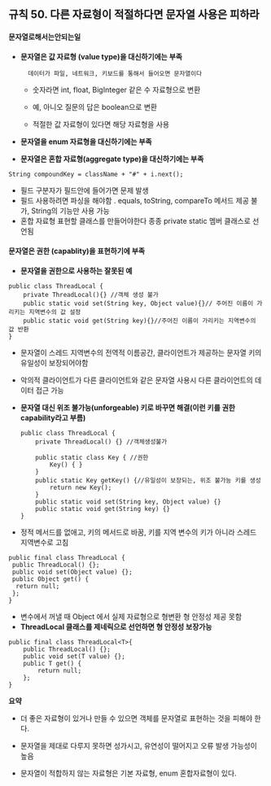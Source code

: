 ## 규칙 50. 다른 자료형이 적절하다면 문자열 사용은 피하라

#### **문자열로해서는안되는일**

* **문자열은 값 자료형 \(value type\)을 대신하기에는 부족**

  ```
    데이터가 파일, 네트워크, 키보드를 통해서 들어오면 문자열이다
  ```

  * 숫자라면 int, float, BigInteger 같은 수 자료형으로 변환

  * 예, 아니오 질문의 답은 boolean으로 변환
  * 적절한 값 자료형이 있다면 해당 자료형을 사용

* **문자열을 enum 자료형을 대신하기에는 부족**

* **문자열은 혼합 자료형\(aggregate type\)을 대신하기에는 부족**

```
String compoundKey = className + "#" + i.next();
```

* 필드 구분자가 필드안에 들어가면 문제 발생
* 필드 사용하려면 파싱을 해야함 
  . equals, toString, compareTo 메서드 제공 불가, String의 기능만 사용 가능
* 혼합 자료형 표현할 클래스를 만들어야한다 종종 private static 멤버 클래스로 선언됨

#### **문자열은 권한 \(capablity\)을 표현하기에 부족**

* **문자열을 권한으로 사용하는 잘못된 예**

```
public class ThreadLocal {
    private ThreadLocal(){} //객체 생성 불가
    public static void set(String key, Object value){}// 주어진 이름이 가리키는 지역변수의 값 설정
    public static void get(String key){}//주어진 이름이 가리키는 지역변수의 값 반환
}
```

* 문자열이 스레드 지역변수의 전역적 이름공간, 클라이언트가 제공하는 문자열 키의 유일성이 보장되어야함

* 악의적 클라이언트가 다른 클라이언트와 같은 문자열 사용시 다른 클라이언트의 데이터 접근 가능

* **문자열 대신 위조 불가능\(unforgeable\) 키로 바꾸면 해결\(이런 키를 권한 capability라고 부름\)**

  ```
  public class ThreadLocal {
      private ThreadLocal() {} //객체생성불가

      public static class Key { //권한
          Key() { }
      }
      public static Key getKey() {//유일성이 보장되는, 위조 불가능 키를 생성
          return new Key();
      }
      public static void set(String key, Object value) {}
      public static void get(String key) {}
  }
  ```

* 정적 메서드를 없애고, 키의 메서드로 바꿈, 키를 지역 변수의 키가 아니라 스레드 지역변수로 고침

```
public final class ThreadLocal {
 public ThreadLocal() {};
 public void set(Object value) {};
 public Object get() {
  return null;
 };
}
```

* 변수에서 꺼낼 때 Object 에서 실제 자료형으로 형변환 형 안정성 제공 못함 
* **ThreadLocal 클래스를 제네릭으로 선언하면 형 안정성 보장가능**

```
public final class ThreadLocal<T>{
    public ThreadLocal() {};
    public void set(T value) {};
    public T get() {
        return null;
    };
}
```

**요약**

* 더 좋은 자료형이 있거나 만들 수 있으면 객체를 문자열로 표현하는 것을 피해야 한다.

* 문자열을 제대로 다루지 못하면 성가시고, 유연성이 떨어지고 오류 발생 가능성이 높음

* 문자열이 적합하지 않는 자료형은 기본 자료형, enum 혼합자료형이 있다.



